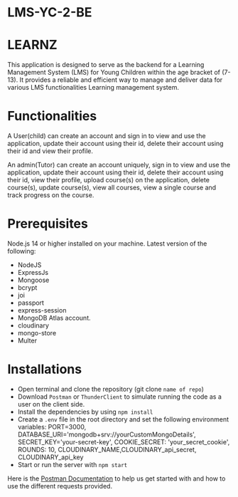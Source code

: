 # LMS-YC-2-BE

# LEARNZ

This application is designed to serve as the backend for a Learning Management System (LMS) for Young Children within the age bracket of (7-13). It provides a reliable and efficient way to manage and deliver data for various LMS functionalities Learning management system.

# Functionalities

A User(child) can create an account and sign in to view and use the application, update their account using their id, delete their account using their id and view their profile.

An admin(Tutor) can create an account uniquely, sign in to view and use the application, update their account using their id, delete their account using their id, view their profile, upload course(s) on the application, delete course(s), update course(s), view all courses, view a single course and track progress on the course.

# Prerequisites

Node.js 14 or higher installed on your machine.
Latest version of the following:

- NodeJS
- ExpressJs
- Mongoose
- bcrypt
- joi
- passport
- express-session
- MongoDB Atlas account.
- cloudinary
- mongo-store
- Multer

# Installations

- Open terminal and clone the repository (git clone `name of repo`)
- Download `Postman` or `ThunderClient` to simulate running the code as a user on the client side.
- Install the dependencies by using `npm install`
- Create a `.env` file in the root directory and set the following environment variables: PORT=3000, DATABASE_URI='mongodb+srv://yourCustomMongoDetails', SECRET_KEY='your-secret-key', COOKIE_SECRET: 'your_secret_cookie', ROUNDS: 10, CLOUDINARY_NAME,CLOUDINARY_api_secret, CLOUDINARY_api_key
- Start or run the server with `npm start`

Here is the [Postman Documentation](https://documenter.getpostman.com/view/25807810/2s93mATfAx) to help us get started with and how to use the different requests provided.

